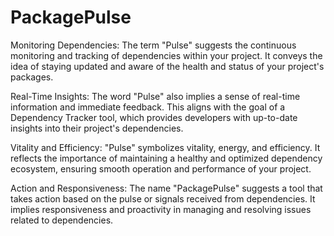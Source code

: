 # PackagePulse

Monitoring Dependencies: The term "Pulse" suggests the continuous monitoring and tracking of dependencies within your project. It conveys the idea of staying updated and aware of the health and status of your project's packages.

Real-Time Insights: The word "Pulse" also implies a sense of real-time information and immediate feedback. This aligns with the goal of a Dependency Tracker tool, which provides developers with up-to-date insights into their project's dependencies.

Vitality and Efficiency: "Pulse" symbolizes vitality, energy, and efficiency. It reflects the importance of maintaining a healthy and optimized dependency ecosystem, ensuring smooth operation and performance of your project.

Action and Responsiveness: The name "PackagePulse" suggests a tool that takes action based on the pulse or signals received from dependencies. It implies responsiveness and proactivity in managing and resolving issues related to dependencies.